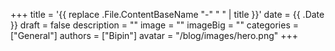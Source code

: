 +++
title = '{{ replace .File.ContentBaseName "-" " " | title }}'
date = {{ .Date }}
draft = false
description = ""
image = ""
imageBig = ""
categories = ["General"]
authors = ["Bipin"]
avatar = "/blog/images/hero.png"
+++
